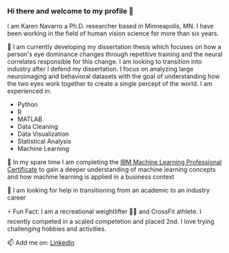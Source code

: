### Hi there and welcome to my profile 👋

<!--
**navar135/navar135** is a ✨ _special_ ✨ repository because its `README.md` (this file) appears on your GitHub profile.

Here are some ideas to get you started:

- 🔭 I’m currently working on ...
- 🌱 I’m currently learning ...
- 👯 I’m looking to collaborate on ...
- 🤔 I’m looking for help with ...
- 💬 Ask me about ...
- 📫 How to reach me: ...
- 😄 Pronouns: ...
- ⚡ Fun fact: ...
-->
I am Karen Navarro a Ph.D. researcher based in Minneapolis, MN. I have been working in the field of human vision science for more than six years. 

🔭 I am currently developing my dissertation thesis which focuses on how a person's eye dominance changes through repetitive training and the neural correlates responsible for this change. I am looking to transition into industry after I defend my dissertation. 
I focus on analyzing large neuroimaging and behavioral datasets with the goal of understanding how the two eyes work together to create a single percept of the world. I am experienced in: 
- Python
- R
- MATLAB
- Data Cleaning
- Data Visualization
- Statistical Analysis
- Machine Learning

🌱 In my spare time I am completing the [IBM Machine Learning Professional Certificate](https://www.coursera.org/professional-certificates/ibm-machine-learning#courses) to gain a deeper understanding of machine learning concepts and how machine learning is applied in a business context  

🤔 I am looking for help in transitioning from an academic to an industry career

⚡ Fun Fact: I am a recreational weightlifter 🏋🏽 and CrossFit athlete. I recently competed in a scaled competetion and placed 2nd. I love trying challenging hobbies and activities.  

 📫 Add me on: [LinkedIn](https://www.linkedin.com/in/karen-navarro-69351261/)
